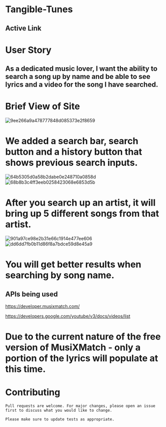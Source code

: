 # Tangible-Tunes




## Active Link






# User Story

 ## As a dedicated music lover, I want the ability to search a song up by name and be able to see lyrics and a video for the song I have searched.



#

# Brief View of Site
![9ee266a9a478777848d085373e2f8659](https://user-images.githubusercontent.com/79331471/114075726-7b26e000-986b-11eb-9820-ec3598385c58.png)

# We added a search bar, search button and a history button that shows previous search inputs.

![64b5305d0a58b2dabe0e248710a0858d](https://user-images.githubusercontent.com/79331471/114076461-4cf5d000-986c-11eb-8251-a93895c51ff5.png)
![68b8b3c4ff3eeb0258423068e6853d5b](https://user-images.githubusercontent.com/79331471/114076078-dbb61d00-986b-11eb-9cfb-edf7714b4454.png)

# After you search up an artist, it will bring up 5 different songs from that artist.


![901a97ce98e2b31e66c1914e477ee606](https://user-images.githubusercontent.com/79331471/114076201-04d6ad80-986c-11eb-939d-4c6bb94629f9.png)
![dd6dd7fb0b11d86f8a7bdce59d8e45a9](https://user-images.githubusercontent.com/79331471/114076314-22a41280-986c-11eb-85d7-523158b28365.png)

# You will get better results when searching by song name.







 ## APIs being used

https://developer.musixmatch.com/

https://developers.google.com/youtube/v3/docs/videos/list

# Due to the current nature of the free version of MusiXMatch - only a portion of the lyrics will populate at this time.




# Contributing
```
Pull requests are welcome. For major changes, please open an issue first to discuss what you would like to change.

Please make sure to update tests as appropriate.
```




